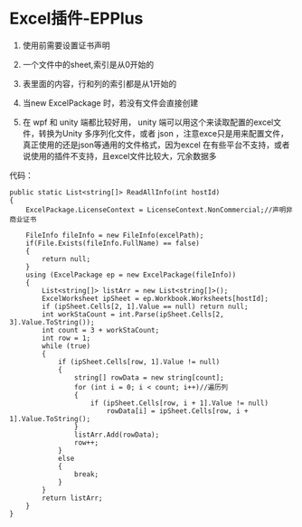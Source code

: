 # Excel插件-EPPlus

1. 使用前需要设置证书声明

2. 一个文件中的sheet,索引是从0开始的

3. 表里面的内容，行和列的索引都是从1开始的

4. 当new ExcelPackage 时，若没有文件会直接创建

5. 在 wpf 和 unity 端都比较好用， unity 端可以用这个来读取配置的excel文件，转换为Unity 多序列化文件，或者 json ，注意exce只是用来配置文件，真正使用的还是json等通用的文件格式，因为excel 在有些平台不支持，或者说使用的插件不支持，且excel文件比较大，冗余数据多 


代码：

```
public static List<string[]> ReadAllInfo(int hostId)
{
    ExcelPackage.LicenseContext = LicenseContext.NonCommercial;//声明非商业证书

    FileInfo fileInfo = new FileInfo(excelPath);
    if(File.Exists(fileInfo.FullName) == false)
    {
        return null;
    }
    using (ExcelPackage ep = new ExcelPackage(fileInfo))
    {
        List<string[]> listArr = new List<string[]>();
        ExcelWorksheet ipSheet = ep.Workbook.Worksheets[hostId];
        if (ipSheet.Cells[2, 1].Value == null) return null;
        int workStaCount = int.Parse(ipSheet.Cells[2, 3].Value.ToString());
        int count = 3 + workStaCount;
        int row = 1;
        while (true)
        {
            if (ipSheet.Cells[row, 1].Value != null)
            {
                string[] rowData = new string[count];
                for (int i = 0; i < count; i++)//遍历列
                {
                    if (ipSheet.Cells[row, i + 1].Value != null)
                        rowData[i] = ipSheet.Cells[row, i + 1].Value.ToString();
                }
                listArr.Add(rowData);
                row++;
            }
            else
            {
                break;
            }
        }
        return listArr;
    }
}

```

